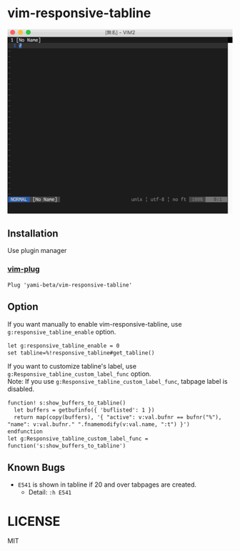 # vim-responsive-tabline

![vim-responsive-tabline demo](https://raw.githubusercontent.com/yami-beta/vim-responsive-tabline/master/images/demo.gif)

## Installation

Use plugin manager

### [vim-plug](https://github.com/junegunn/vim-plug)

```vim
Plug 'yami-beta/vim-responsive-tabline'
```

## Option

If you want manually to enable vim-responsive-tabline, use `g:responsive_tabline_enable` option.

```vim
let g:responsive_tabline_enable = 0
set tabline=%!responsive_tabline#get_tabline()
```

If you want to customize tabline's label, use `g:Responsive_tabline_custom_label_func` option.  
Note: If you use `g:Responsive_tabline_custom_label_func`, tabpage label is disabled.

```vim
function! s:show_buffers_to_tabline()
  let buffers = getbufinfo({ 'buflisted': 1 })
  return map(copy(buffers), '{ "active": v:val.bufnr == bufnr("%"), "name": v:val.bufnr." ".fnamemodify(v:val.name, ":t") }')
endfunction
let g:Responsive_tabline_custom_label_func = function('s:show_buffers_to_tabline')
```

## Known Bugs

- `E541` is shown in tabline if 20 and over tabpages are created.
  - Detail: `:h E541`

# LICENSE

MIT
